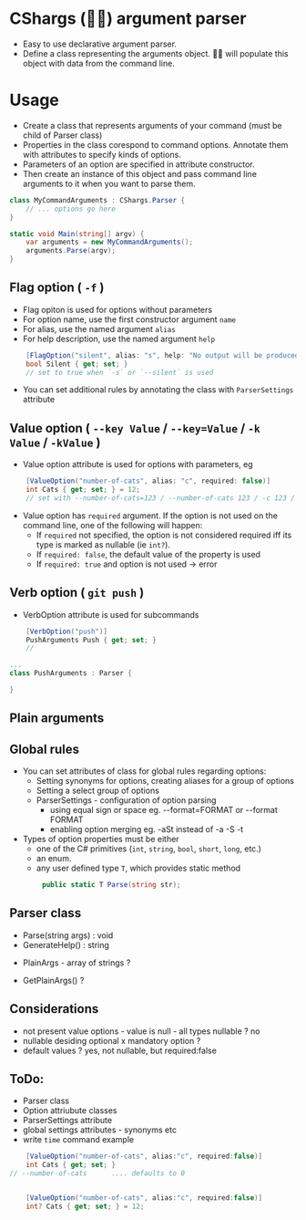 # CShargs (🌊🦈) argument parser
- Easy to use declarative argument parser.
- Define a class representing the arguments object. 🌊🦈 will populate this object with data from the command line.

# Usage
- Create a class that represents arguments of your command (must be child of Parser class)
- Properties in the class corespond to command options. Annotate them with attributes to specify kinds of options.
- Parameters of an option are specified in attribute constructor.
- Then create an instance of this object and pass command line arguments to it when you want to parse them.

```csharp
class MyCommandArguments : CShargs.Parser {
    // ... options go here
}

static void Main(string[] argv) {
    var arguments = new MyCommandArguments();
    arguments.Parse(argv);
}
```

## Flag option ( `-f` )
- Flag opiton is used for options without parameters
- For option name, use the first constructor argument `name`
- For alias, use the named argument `alias`
- For help description, use the named argument `help`
```csharp
    [FlagOption("silent", alias: "s", help: "No output will be produced to stdout.")]
    bool Silent { get; set; }
    // set to true when `-s` or `--silent` is used
```
- You can set additional rules by annotating the class with `ParserSettings` attribute


## Value option ( `--key Value` / `--key=Value` / `-k Value` / `-kValue` )
- Value option attribute is used for options with parameters, eg
```csharp
    [ValueOption("number-of-cats", alias: "c", required: false)]
    int Cats { get; set; } = 12;
    // set with --number-of-cats=123 / --number-of-cats 123 / -c 123 / -c123
```
- Value option has `required` argument. If the option is not used on the command line, one of the following will happen:
    - If `required` not specified, the option is not considered required iff its type is marked as nullable (ie `int?`).
    - If `required: false`, the default value of the property is used
    - If `required: true` and option is not used -> error

## Verb option ( `git push` )
- VerbOption attribute is used for subcommands
```csharp
    [VerbOption("push")]
    PushArguments Push { get; set; }
    //

...
class PushArguments : Parser {

}
```

## Plain arguments


## Global rules
- You can set attributes of class for global rules regarding options:
    - Setting synonyms for options, creating aliases for a group of options
    - Setting a select group of options
    - ParserSettings - configuration of option parsing
        - using equal sign or space eg. --format=FORMAT or --format FORMAT
        - enabling option merging eg. -aSt instead of -a -S -t
- Types of option properties must be either
    - one of the C# primitives (`int`, `string`, `bool`, `short`, `long`, etc.)
    - an enum.
    - any user defined type `T`, which provides static method
```csharp
        public static T Parse(string str);
```

## Parser class
+ Parse(string args) : void
+ GenerateHelp() : string
- PlainArgs - array of strings ?
+ GetPlainArgs() ?


## Considerations
- not present value options - value is null - all types nullable ? no
- nullable desiding optional x mandatory option ?
- default values ? yes, not nullable, but required:false

## ToDo:
- Parser class
- Option attriubute classes
- ParserSettings attribute
- global settings attributes - synonyms etc
- write `time` command example


```csharp
    [ValueOption("number-of-cats", alias:"c", required:false)]
    int Cats { get; set; }
// --number-of-cats      .... defaults to 0


    [ValueOption("number-of-cats", alias:"c", required:false)]
    int? Cats { get; set; } = 12;


```
